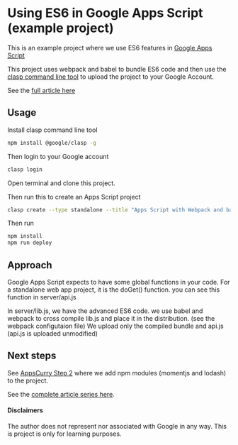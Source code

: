 # Using ES6 in Google Apps Script (example project)

This is an example project where we use ES6 features in [Google Apps Script](https://en.wikipedia.org/wiki/Google_Apps_Script)

This project uses webpack and babel to bundle ES6 code and then use the [clasp command line tool](https://github.com/google/clasp) to upload the project to your Google Account.

See the [full article here](http://blog.gsmart.in/es6-and-npm-modules-in-google-apps-script/)

## Usage

Install clasp command line tool 

```bash
npm install @google/clasp -g
```

Then login to your Google account

```bash
clasp login
```

Open terminal and clone this project.

Then run this to create an Apps Script project 

```bash
clasp create --type standalone --title "Apps Script with Webpack and babel"
```

Then run

```bash
npm install
npm run deploy
```

## Approach

Google Apps Script expects to have some global functions in your code. For a standalone web app project, it is the doGet()
function. you can see this function in server/api.js

In server/lib.js, we have the advanced ES6 code. we use babel and webpack to cross compile lib.js and place it in the distribution. (see the webpack configutaion file) 
We upload only the compiled bundle and api.js (api.js is uploaded unmodified)

## Next steps

See [AppsCurry Step 2](https://github.com/gsmart-in/AppsCurryStep2) where we add npm modules (momentjs and lodash) to the project. 

See the [complete article series here](http://blog.gsmart.in/es6-and-npm-modules-in-google-apps-script/).

#### Disclaimers
The author does not represent nor associated with Google in any way. This is project is only for learning purposes.
